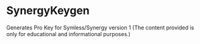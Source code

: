 # SynergyKeygen
Generates Pro Key for Symless/Synergy version 1 (The content provided is only for educational and informational purposes.)

